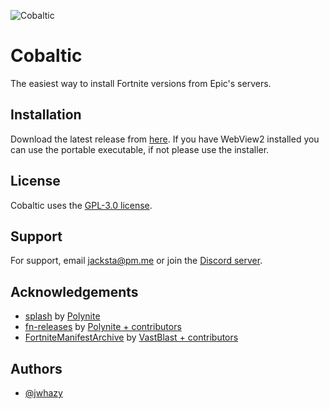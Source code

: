 ![Cobaltic](https://i.imgur.com/Wa9NaIh.png)

# Cobaltic

The easiest way to install Fortnite versions from Epic's servers.

## Installation

Download the latest release from [here](https://github.com/jwhazy/cobaltic/releases/latest). If you have WebView2 installed you can use the portable executable, if not please use the installer.

## License

Cobaltic uses the [GPL-3.0 license](https://github.com/jwhazy/cobaltic/blob/master/LICENSE).

## Support

For support, email jacksta@pm.me or join the [Discord server](https://discord.gg/jvaBE3vVBe).

## Acknowledgements

- [splash](https://github.com/polynite/splash) by [Polynite](https://github.com/polynite)
- [fn-releases](https://github.com/polynite/fn-releases) by [Polynite + contributors](https://github.com/polynite)
- [FortniteManifestArchive](https://github.com/VastBlast/FortniteManifestArchive) by [VastBlast + contributors](https://github.com/VastBlast/)

## Authors

- [@jwhazy](https://www.github.com/jwhazy)
